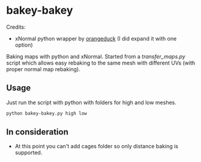 # bakey-bakey

Credits:
- xNormal python wrapper by [orangeduck](https://github.com/orangeduck/Python-xNormal) (I did expand it with one option)

Baking maps with python and xNormal. Started from a _transfer\_maps.py_ script which allows easy rebaking to the same mesh with different UVs (with proper normal map rebaking).


## Usage

Just run the script with python with folders for high and low meshes.

```bash
python bakey-bakey.py high low
```

## In consideration

- At this point you can't add cages folder so only distance baking is supported.